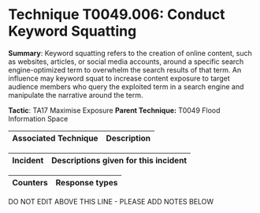 # Technique T0049.006: Conduct Keyword Squatting

**Summary**: Keyword squatting refers to the creation of online content, such as websites, articles, or social media accounts, around a specific search engine-optimized term to overwhelm the search results of that term. An influence may keyword squat to increase content exposure to target audience members who query the exploited term in a search engine and manipulate the narrative around the term.

**Tactic**: TA17 Maximise Exposure           **Parent Technique:** T0049 Flood Information Space


| Associated Technique | Description |
| --------- | ------------------------- |



| Incident | Descriptions given for this incident |
| -------- | -------------------- |



| Counters | Response types |
| -------- | -------------- |


DO NOT EDIT ABOVE THIS LINE - PLEASE ADD NOTES BELOW
